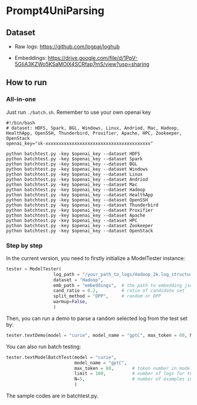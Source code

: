 # Prompt4UniParsing

## Dataset

- Raw logs: https://github.com/logpai/loghub

- Embeddings: https://drive.google.com/file/d/1PpV-5GIiA3KZWo5KSaMOlX4SCRfap7mS/view?usp=sharing

## How to run

### All-in-one

Just run `./batch.sh`. Remember to use your own openai key

```shell
#!/bin/bash
# dataset: HDFS, Spark, BGL, Windows, Linux, Andriod, Mac, Hadoop, HealthApp, OpenSSH, Thunderbird, Proxifier, Apache, HPC, Zookeeper, OpenStack
openai_key="sk-xxxxxxxxxxxxxxxxxxxxxxxxxxxxxxxxxxxxxxxx"

python batchtest.py -key $openai_key --dataset HDFS
python batchtest.py -key $openai_key --dataset Spark
python batchtest.py -key $openai_key --dataset BGL
python batchtest.py -key $openai_key --dataset Windows
python batchtest.py -key $openai_key --dataset Linux
python batchtest.py -key $openai_key --dataset Andriod
python batchtest.py -key $openai_key --dataset Mac
python batchtest.py -key $openai_key --dataset Hadoop
python batchtest.py -key $openai_key --dataset HealthApp
python batchtest.py -key $openai_key --dataset OpenSSH
python batchtest.py -key $openai_key --dataset Thunderbird
python batchtest.py -key $openai_key --dataset Proxifier
python batchtest.py -key $openai_key --dataset Apache
python batchtest.py -key $openai_key --dataset HPC
python batchtest.py -key $openai_key --dataset Zookeeper
python batchtest.py -key $openai_key --dataset OpenStack
```

### Step by step

In the current version, you need to firstly initialize a ModelTester instance:

```python
tester = ModelTester(
                  log_path = "/your_path_to_logs/Hadoop_2k.log_structured.csv",
                  dataset = "Hadoop",
                  emb_path = "embeddings",	# the path to embedding json files   
                  cand_ratio = 0.2,       	# ratio of candidate set
                  split_method = "DPP",   	# random or DPP
                  warmup=False,
                  )
```

Then, you can run a demo to parse a random selected log from the test set by:

```python
tester.textDemo(model = "curie", model_name = "gptC", max_token = 60, N=5)
```

You can also run batch testing:

```python
tester.textModelBatchTest(model = "curie", 
                          model_name = "gptC", 
                          max_token = 80,       # token number in model response
                          limit = 100,          # number of logs for testing, <= 2000*(1-cand_ratio)
                          N=5,                  # number of examples in the prompt
                          )
```

The sample codes are in batchtest.py.